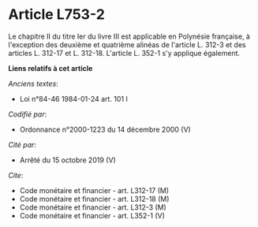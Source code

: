 # Article L753-2

Le chapitre II du titre Ier du livre III est applicable en Polynésie française, à l'exception des deuxième et quatrième
alinéas de l'article L. 312-3 et des articles L. 312-17 et L. 312-18. L'article L. 352-1 s'y applique également.

**Liens relatifs à cet article**

_Anciens textes_:

  - Loi n°84-46 1984-01-24 art. 101 I

_Codifié par_:

  - Ordonnance n°2000-1223 du 14 décembre 2000 (V)

_Cité par_:

  - Arrêté du 15 octobre 2019 (V)

_Cite_:

  - Code monétaire et financier - art. L312-17 (M)
  - Code monétaire et financier - art. L312-18 (M)
  - Code monétaire et financier - art. L312-3 (M)
  - Code monétaire et financier - art. L352-1 (V)
